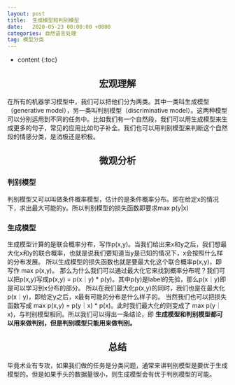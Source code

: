 ```yaml
---
layout: post
title:  生成模型和判别模型
date:   2020-05-23 00:00:00 +0800
categories: 自然语言处理
tag: 模型分类
---
```


* content
{:toc}

<h2 align="center"> 宏观理解 </h2>

在所有的机器学习模型中，我们可以把他们分为两类。其中一类叫生成模型（generative model），另一类叫判别模型（discriminative model）。这两种模型可以分别运用到不同的任务中。比如我们有一个自然段，我们可以用生成模型来生成更多的句子，常见的应用比如句子补全。我们也可以用判别模型来判断这个自然段的情感分类，是消极还是积极。

<h2 align="center"> 微观分析 </h2>

### 判别模型

判别模型又可以叫做条件概率模型，估计的是条件概率分布。即在给定x的情况下，求出最大可能的y。所以判别模型的损失函数即要求max p(y|x)

### 生成模型

生成模型计算的是联合概率分布，写作p(x,y)。当我们给出来x和y之后，我们想最大化x和y的联合概率，也就是说我们要知道当y是已知的情况下，x会按照什么样的分布发展。
所以生成模型的损失函数也就是要最大化这个联合概率p(x,y)，即写作 max p(x,y)。
那么为什么我们可以通过最大化它来找到概率分布呢？我们可以把p(x,y)写成p(x,y) = p(x｜y) * p(y)。其中p(y)是label的先验，那么p(x｜y)即是可以学习到x分布的部分。
所以在我们最大化p(x,y)的同时，我们也是在最大化p(x｜y)，即给定y之后，x最有可能的分布是什么样子的。
当然我们也可以把损失函数写成 max p(x,y) = p(y｜x) * p(x)。此时我们最大化的则变成了 max p(y｜x)，与判别模型相同。所以我们可以得出一条结论，即
**生成模型和判别模型都可以用来做判别，但是判别模型只能用来做判别。**

<h2 align="center"> 总结 </h2>

毕竟术业有专攻，如果我们做的任务是分类问题，通常来讲判别模型是要优于生成模型的。但是如果手头的数据量很小，则生成模型会有优于判别模型的可能。








